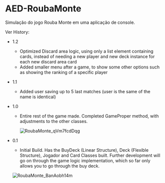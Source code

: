 # AED-RoubaMonte
Simulação do jogo Rouba Monte em uma aplicação de console.

Ver History:
* 1.2
  * Optimized Discard area logic, using only a list element containing cards, instead of needing a new player and new deck instance for each new discard area card
  * Added smaller menu after a game, to show some other options such as showing the ranking of a specific player
* 1.1
  * Added user saving up to 5 last matches (user is the same of the name is identical)
* 1.0
  * Entire rest of the game made. Completed GameProper method, with adjustments to the other classes.

    ![RoubaMonte_qVm7fcdDqg](https://github.com/user-attachments/assets/ae48d374-7ee6-49a4-a26b-a33eda75d188)
    
* 0.1
  * Initial Build. Has the BuyDeck (Linear Structure), Deck (Flexible Structure), Jogador and Card Classes built. Further development will go on through the game logic implementation, which so far only allows you to go through the buy deck.

  ![RoubaMonte_BanAobh14m](https://github.com/user-attachments/assets/79c8765c-64cf-413c-82d8-cdb6db88174f)

